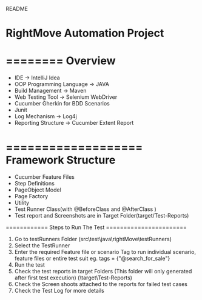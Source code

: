 README
# RightMove Automation Project
========
Overview
========
* IDE → IntelliJ Idea
* OOP Programming Language → JAVA
* Build Management → Maven
* Web Testing Tool → Selenium WebDriver
* Cucumber Gherkin for BDD Scenarios
* Junit
* Log Mechanism → Log4j
* Reporting Structure → Cucumber Extent Report


===================
Framework Structure
===================
* Cucumber Feature Files
* Step Definitions
* PageObject Model
* Page Factory
* Utility 
* Test Runner Class(with @BeforeClass and @AfterClass )
* Test report and Screenshots are in Target Folder(target/Test-Reports)

============ Steps to Run The Test =======================
1. Go to testRunners Folder (src\test\java\rightMove\testRunners)
2. Select the TestRunner
3. Enter the required Feature file or scenario Tag to run individual scenario, feature files or entire test suit
 eg. tags = {"@search_for_sale"}
4. Run the test
5. Check the test reports in target Folders (This folder will only generated after first test execution) (\target\Test-Reports)
6. Check the Screen shoots attached to the reports for failed test cases
7. Check the Test Log for more details

